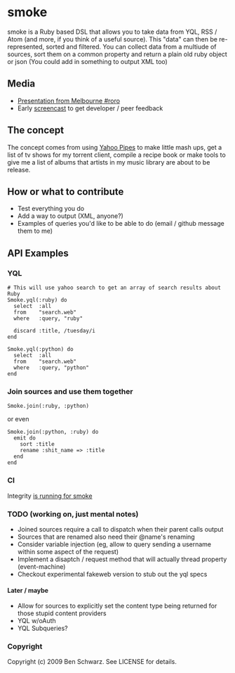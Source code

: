 # smoke

smoke is a Ruby based DSL that allows you to take data from YQL, RSS / Atom (and more, if you think of a useful source).
This "data" can then be re-represented, sorted and filtered. You can collect data from a multiude of sources, sort them on a common property
and return a plain old ruby object or json (You could add in something to output XML too)

## Media

* [Presentation from Melbourne #roro](http://www.slideshare.net/benschwarz/smoke-1371124)
* Early [screencast](http://vimeo.com/4272804) to get developer / peer feedback


## The concept

The concept comes from using [Yahoo Pipes](http://pipes.yahoo.com) to make little mash ups, get a list of tv shows for my torrent client, compile a recipe book or make tools to give me a list of albums that artists in my music library are about to be release.

## How or what to contribute

* Test everything you do
* Add a way to output (XML, anyone?)
* Examples of queries you'd like to be able to do (email / github message them to me)

## API Examples
### YQL
    # This will use yahoo search to get an array of search results about Ruby
    Smoke.yql(:ruby) do
      select  :all
      from    "search.web"
      where   :query, "ruby"
      
      discard :title, /tuesday/i
    end

    Smoke.yql(:python) do
      select  :all
      from    "search.web"
      where   :query, "python"
    end

### Join sources and use them together
    Smoke.join(:ruby, :python)

or even

    Smoke.join(:python, :ruby) do
      emit do
        sort :title
        rename :shit_name => :title
      end
    end

### CI

Integrity [is running for smoke](http://integrity.ffolio.net/smoke)


### TODO (working on, just mental notes)

* Joined sources require a call to dispatch when their parent calls output
* Sources that are renamed also need their @name's renaming
* Consider variable injection (eg, allow to query sending a username within some aspect of the request)
* Implement a disaptch / request method that will actually thread property (event-machine)
* Checkout experimental fakeweb version to stub out the yql specs

#### Later / maybe
* Allow for sources to explicitly set the content type being returned for those stupid content providers
* YQL w/oAuth
* YQL Subqueries?

### Copyright

Copyright (c) 2009 Ben Schwarz. See LICENSE for details.
